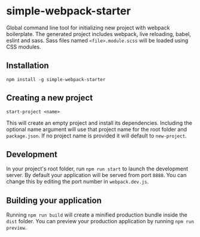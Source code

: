 # simple-webpack-starter

Global command line tool for initializing new project with webpack boilerplate. The generated project includes webpack, live reloading, babel, eslint and sass. Sass files named `<file>.module.scss` will be loaded using CSS modules.

## Installation

`npm install -g simple-webpack-starter`

## Creating a new project

```
start-project <name>
```

This will create an empty project and install its dependencies. Including the optional name argument will use that project name for the root folder and `package.json`. If no project name is provided it will default to `new-project`.

## Development

In your project's root folder, run `npm run start` to launch the development server. By default your application will be served from port `8888`. You can change this by editing the port number in `webpack.dev.js`.

## Building your application

Running `npm run build` will create a minified production bundle inside the `dist` folder. You can preview your production application by running `npm run preview`.
